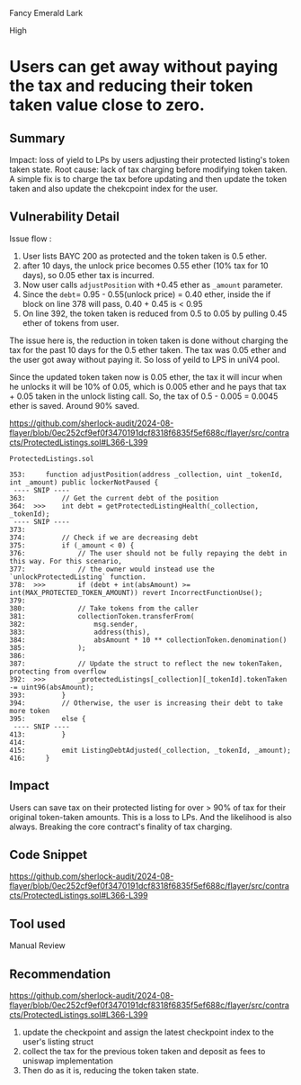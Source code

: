 Fancy Emerald Lark

High

# Users can get away without paying the tax and reducing their token taken value close to zero.

## Summary

Impact: loss of yield to LPs by users adjusting their protected listing's token taken state.
Root cause: lack of tax charging before modifying token taken.
A simple fix is to charge the tax before updating and then update the token taken and also update the chekcpoint index for the user.

## Vulnerability Detail

Issue flow :
1. User lists BAYC 200 as protected and the token taken is 0.5 ether.
2. after 10 days, the unlock price becomes 0.55 ether (10% tax for 10 days), so 0.05 ether tax is incurred.
3. Now user calls `adjustPosition` with +0.45 ether as `_amount` parameter.
4. Since the `debt`= 0.95 - 0.55(unlock price) = 0.40 ether, inside the if block on line 378 will pass, 0.40 + 0.45 is < 0.95
5. On line 392, the token taken is reduced from 0.5 to 0.05 by pulling 0.45 ether of tokens from user. 

The issue here is, the reduction in token taken is done without charging the tax for the past 10 days for the 0.5 ether taken. The tax was 0.05 ether and the user got away without paying it. So loss of yeild to LPS in uniV4 pool. 

Since the updated token taken now is 0.05 ether, the tax it will incur when he unlocks it will be 10% of 0.05, which is 0.005 ether and he pays that tax + 0.05 taken in the unlock listing call. So, the tax of 0.5 - 0.005 = 0.0045 ether is saved. Around 90% saved.


https://github.com/sherlock-audit/2024-08-flayer/blob/0ec252cf9ef0f3470191dcf8318f6835f5ef688c/flayer/src/contracts/ProtectedListings.sol#L366-L399

```solidity
ProtectedListings.sol

353:     function adjustPosition(address _collection, uint _tokenId, int _amount) public lockerNotPaused {
 ---- SNIP ----
363:         // Get the current debt of the position
364:  >>>    int debt = getProtectedListingHealth(_collection, _tokenId);
 ---- SNIP ----
373: 
374:         // Check if we are decreasing debt
375:         if (_amount < 0) {
376:             // The user should not be fully repaying the debt in this way. For this scenario,
377:             // the owner would instead use the `unlockProtectedListing` function.
378:  >>>        if (debt + int(absAmount) >= int(MAX_PROTECTED_TOKEN_AMOUNT)) revert IncorrectFunctionUse();
379: 
380:             // Take tokens from the caller
381:             collectionToken.transferFrom(
382:                 msg.sender,
383:                 address(this),
384:                 absAmount * 10 ** collectionToken.denomination()
385:             );
386: 
387:             // Update the struct to reflect the new tokenTaken, protecting from overflow
392:  >>>        _protectedListings[_collection][_tokenId].tokenTaken -= uint96(absAmount);
393:         }
394:         // Otherwise, the user is increasing their debt to take more token
395:         else {
 ---- SNIP ----
413:         }
414: 
415:         emit ListingDebtAdjusted(_collection, _tokenId, _amount);
416:     }

```


## Impact
Users can save tax on their protected listing for over > 90% of tax for their original token-taken amounts. This is a loss to LPs. And the likelihood is also always. Breaking the core contract's finality of tax charging.

## Code Snippet
https://github.com/sherlock-audit/2024-08-flayer/blob/0ec252cf9ef0f3470191dcf8318f6835f5ef688c/flayer/src/contracts/ProtectedListings.sol#L366-L399

## Tool used

Manual Review

## Recommendation
https://github.com/sherlock-audit/2024-08-flayer/blob/0ec252cf9ef0f3470191dcf8318f6835f5ef688c/flayer/src/contracts/ProtectedListings.sol#L366-L399

1. update the checkpoint and assign the latest checkpoint index to the user's listing struct
2. collect the tax for the previous token taken and deposit as fees to uniswap implementation
3. Then do as it is, reducing the token taken state.
